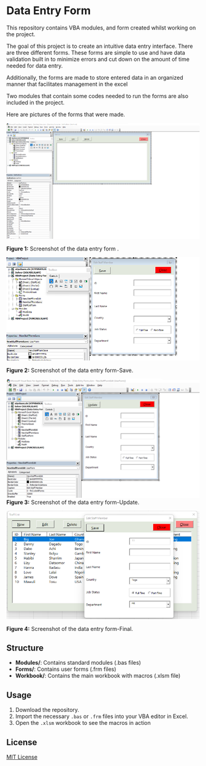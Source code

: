 # Data Entry Form
This repository contains VBA modules, and form created whilst working on the  project.

The goal of this project is to create an intuitive data entry interface.
There are three different forms. These forms are simple to use and have data validation built in to minimize errors and cut down on the amount of time needed for data entry.

Additionally, the forms are made to store entered data in an organized manner that facilitates management in the excel

Two modules that contain some codes needed to run the forms are also included in the project.

Here are pictures of the forms that were made.

![New Staff Form](Images/1.png)

**Figure 1:** Screenshot of the data entry form .



![New Staff Form -Save](Images/save.png)

**Figure 2:** Screenshot of the data entry form-Save.



![New Staff Form -Edit](Images/update.png)
**Figure 3:** Screenshot of the data entry form-Update.



![Final Result](Images/Final.png)

**Figure 4:** Screenshot of the data entry form-Final.


## Structure

- **Modules/**: Contains standard modules (.bas files)
- **Forms/**: Contains user forms (.frm files)
- **Workbook/**: Contains the main workbook with macros (.xlsm file)

## Usage

1. Download the repository.
2. Import the necessary `.bas` or `.frm` files into your VBA editor in Excel.
3. Open the `.xlsm` workbook to see the macros in action

## License
[MIT License](LICENSE)



